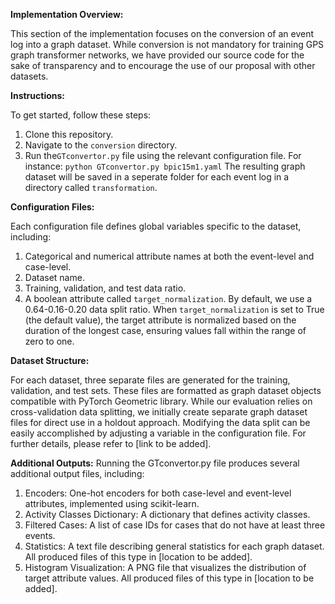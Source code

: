 **Implementation Overview:**

This section of the implementation focuses on the conversion of an event log into a graph dataset. While conversion is not mandatory for training GPS graph transformer networks, we have provided our source code for the sake of transparency and to encourage the use of our proposal with other datasets.

**Instructions:**

To get started, follow these steps:
1. Clone this repository.
2. Navigate to the `conversion` directory.
3. Run the`GTconvertor.py`  file using the relevant configuration file. For instance: `python GTconvertor.py bpic15m1.yaml`
The resulting graph dataset will be saved in a seperate folder for each event log in a directory called `transformation`.

**Configuration Files:**

Each configuration file defines global variables specific to the dataset, including:
1. Categorical and numerical attribute names at both the event-level and case-level.
2. Dataset name.
3. Training, validation, and test data ratio.
4. A boolean attribute called `target_normalization`.
By default, we use a 0.64-0.16-0.20 data split ratio. When `target_normalization` is set to True (the default value), the target attribute is normalized based on the duration of the longest case, ensuring values fall within the range of zero to one.

**Dataset Structure:**

For each dataset, three separate files are generated for the training, validation, and test sets. These files are formatted as graph dataset objects compatible with PyTorch Geometric library. While our evaluation relies on cross-validation data splitting, we initially create separate graph dataset files for direct use in a holdout approach. Modifying the data split can be easily accomplished by adjusting a variable in the configuration file. For further details, please refer to [link to be added].

**Additional Outputs:**
Running the GTconvertor.py file produces several additional output files, including:
1. Encoders: One-hot encoders for both case-level and event-level attributes, implemented using scikit-learn.
2. Activity Classes Dictionary: A dictionary that defines activity classes.
3. Filtered Cases: A list of case IDs for cases that do not have at least three events.
4. Statistics: A text file describing general statistics for each graph dataset. All produced files of this type in [location to be added].
5. Histogram Visualization: A PNG file that visualizes the distribution of target attribute values. All produced files of this type in [location to be added].


  
